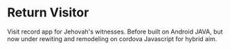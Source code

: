 # Return Visitor 
Visit record app for Jehovah's witnesses.
Before built on Android JAVA, but now under rewiting and remodeling on cordova Javascript for hybrid aim.


